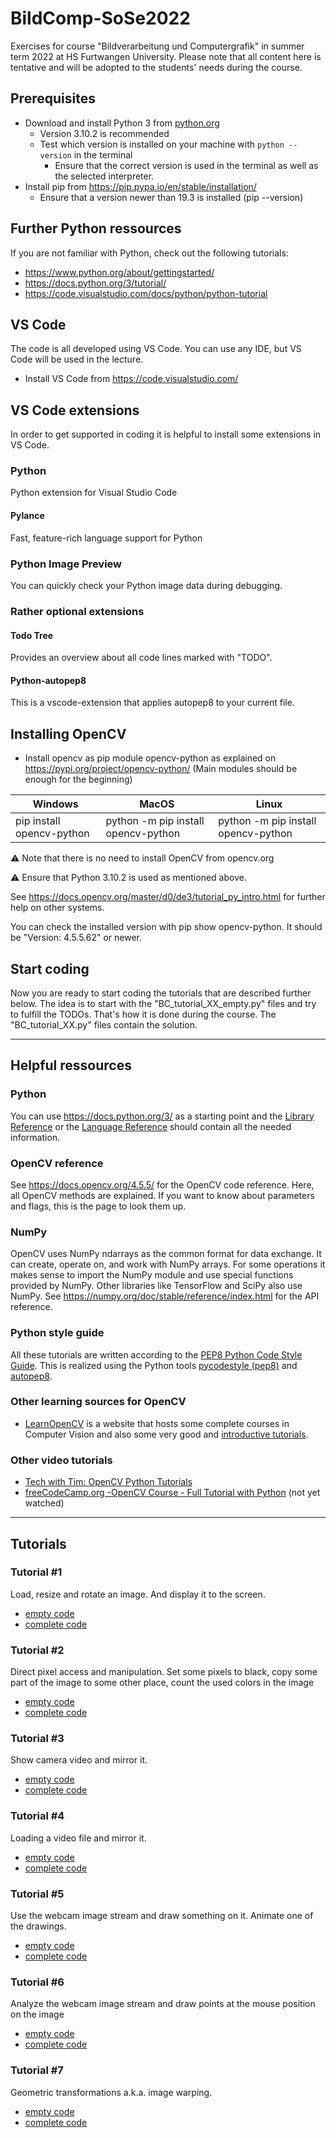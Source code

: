 # BildComp-SoSe2022
Exercises for course "Bildverarbeitung und Computergrafik" in summer term 2022 at HS Furtwangen University. Please note that all content here is tentative and will be adopted to the students' needs during the course.

## Prerequisites
- Download and install Python 3 from [python.org](https://www.python.org/downloads/)
  - Version 3.10.2 is recommended
  - Test which version is installed on your machine with `python --version` in the terminal
    - Ensure that the correct version is used in the terminal as well as the selected interpreter.
- Install pip from https://pip.pypa.io/en/stable/installation/
  - Ensure that a version newer than 19.3 is installed (pip --version)

## Further Python ressources
If you are not familiar with Python, check out the following tutorials:
- https://www.python.org/about/gettingstarted/ 
- https://docs.python.org/3/tutorial/
- https://code.visualstudio.com/docs/python/python-tutorial

## VS Code
The code is all developed using VS Code. You can use any IDE, but VS Code will be used in the lecture.
- Install VS Code from https://code.visualstudio.com/

## VS Code extensions
In order to get supported in coding it is helpful to install some extensions in VS Code.

### Python
Python extension for Visual Studio Code

#### Pylance
Fast, feature-rich language support for Python

### Python Image Preview
You can quickly check your Python image data during debugging.

### Rather optional extensions

#### Todo Tree
Provides an overview about all code lines marked with "TODO".

#### Python-autopep8
This is a vscode-extension that applies autopep8 to your current file.

## Installing OpenCV
- Install opencv as pip module opencv-python as explained on https://pypi.org/project/opencv-python/ (Main modules should be enough for the beginning)

| Windows         | MacOS     | Linux |
|--------------|-----------|------------|
|pip install opencv-python|python -m pip install opencv-python|python -m pip install opencv-python|

⚠ Note that there is no need to install OpenCV from opencv.org

⚠ Ensure that Python 3.10.2 is used as mentioned above.

See https://docs.opencv.org/master/d0/de3/tutorial_py_intro.html for further help on other systems.

You can check the installed version with pip show opencv-python. It should be "Version: 4.5.5.62" or newer.

## Start coding
Now you are ready to start coding the tutorials that are described further below. The idea is to start with the "BC_tutorial_XX_empty.py" files and try to fulfill the TODOs. That's how it is done during the course. The "BC_tutorial_XX.py" files contain the solution.

---
## Helpful ressources

### Python
You can use https://docs.python.org/3/ as a starting point and the [Library Reference](https://docs.python.org/3/library/index.html) or the [Language Reference](https://docs.python.org/3/reference/index.html) should contain all the needed information.

### OpenCV reference
See https://docs.opencv.org/4.5.5/ for the OpenCV code reference. Here, all OpenCV methods are explained. If you want to know about parameters and flags, this is the page to look them up. 

### NumPy
OpenCV uses NumPy ndarrays as the common format for data exchange. It can create, operate on, and work with NumPy arrays. For some operations it makes sense to import the NumPy module and use special functions provided by NumPy. Other libraries like TensorFlow and SciPy also use NumPy. See https://numpy.org/doc/stable/reference/index.html for the API reference.

### Python style guide
All these tutorials are written according to the [PEP8 Python Code Style Guide](https://www.python.org/dev/peps/pep-0008/). This is realized using the Python tools [pycodestyle (pep8)](https://code.visualstudio.com/docs/python/linting#_pycodestyle-pep8) and [autopep8](https://pypi.org/project/autopep8/).

### Other learning sources for OpenCV
- [LearnOpenCV](https://learnopencv.com/) is a website that hosts some complete courses in Computer Vision and also some very good and [introductive tutorials](https://learnopencv.com/getting-started-with-opencv/).


### Other video tutorials
- [Tech with Tim: OpenCV Python Tutorials](https://www.youtube.com/watch?v=qCR2Weh64h4&list=PLzMcBGfZo4-lUA8uGjeXhBUUzPYc6vZRn)
- [freeCodeCamp.org -OpenCV Course - Full Tutorial with Python](https://www.youtube.com/watch?v=oXlwWbU8l2o) (not yet watched)

---
## Tutorials

### Tutorial #1
Load, resize and rotate an image. And display it to the screen.
- [empty code](./BC_tutorial_01_empty.py)
- [complete code](./BC_tutorial_01.py)

### Tutorial #2
Direct pixel access and manipulation. Set some pixels to black, copy some part of the image to some other place, count the used colors in the image
- [empty code](./BC_tutorial_02_empty.py)
- [complete code](./BC_tutorial_02.py)

### Tutorial #3
Show camera video and mirror it.
- [empty code](./BC_tutorial_03_empty.py)
- [complete code](./BC_tutorial_03.py)

### Tutorial #4
Loading a video file and mirror it.
- [empty code](./BC_tutorial_04_empty.py)
- [complete code](./BC_tutorial_04.py)

### Tutorial #5
Use the webcam image stream and draw something on it. Animate one of the drawings.
- [empty code](./BC_tutorial_05_empty.py)
- [complete code](./BC_tutorial_05.py)


### Tutorial #6
Analyze the webcam image stream and draw points at the mouse position on the image
- [empty code](./BC_tutorial_06_empty.py)
- [complete code](./BC_tutorial_06.py)

### Tutorial #7
Geometric transformations a.k.a. image warping.
- [empty code](./BC_tutorial_07_empty.py)
- [complete code](./BC_tutorial_07.py)
